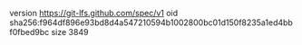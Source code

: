version https://git-lfs.github.com/spec/v1
oid sha256:f964df896e93bd8d4a547210594b1002800bc01d150f8235a1ed4bbf0fbed9bc
size 3849
